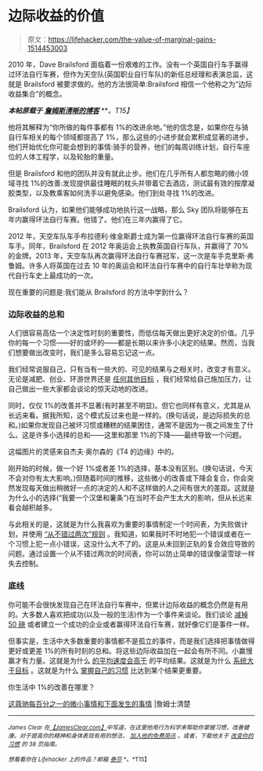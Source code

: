 # 边际收益的价值

> 原文：<https://lifehacker.com/the-value-of-marginal-gains-1514453003>

2010 年，Dave Brailsford 面临着一份艰难的工作。没有一个英国自行车手赢得过环法自行车赛，但作为天空队(英国职业自行车队)的新任总经理和表演总监，这就是 Brailsford 被要求做的。他的方法很简单:Brailsford 相信一个他称之为“边际收益集合”的概念。



***本帖原载于*** [***詹姆斯清晰的博客***](http://jamesclear.com/marginal-gains) ***。*T15】**

他将其解释为“你所做的每件事都有 1%的改进余地。”他的信念是，如果你在与骑自行车相关的每个领域都提高了 1%，那么这些的小进步就会累积成显著的进步。他们开始优化你可能会想到的事情:骑手的营养，他们的每周训练计划，自行车座位的人体工程学，以及轮胎的重量。

但是 Brailsford 和他的团队并没有就此止步。他们在几乎所有人都忽略的微小领域寻找 1%的改善:发现提供最佳睡眠的枕头并带着它去酒店，测试最有效的按摩凝胶类型，以及教乘客如何洗手以避免感染。他们到处寻找 1%的改进。

Brailsford 认为，如果他们能够成功地执行这一战略，那么 Sky 团队将能够在五年内赢得环法自行车赛。他错了。他们在三年内赢得了它。

2012 年，天空车队车手布拉德利·维金斯爵士成为第一位赢得环法自行车赛的英国车手。同年，Brailsford 在 2012 年奥运会上执教英国自行车队，并赢得了 70%的金牌。2013 年，天空车队再次赢得环法自行车赛冠军，这一次是车手克里斯·弗鲁姆。许多人将英国在过去 10 年的奥运会和环法自行车赛中的自行车壮举称为现代自行车史上最成功的一次。

现在重要的问题是:我们能从 Brailsford 的方法中学到什么？

### 边际收益的总和

人们很容易高估一个决定性时刻的重要性，而低估每天做出更好决定的价值。几乎你的每一个习惯——好的或坏的——都是长期以来许多小决定的结果。然而，当我们想要做出改变时，我们是多么容易忘记这一点。

我们经常说服自己，只有当有一些大的、可见的结果与之相关时，改变才有意义。无论是减肥、创业、环游世界还是 [任何其他目标](https://lifehacker.com/focus-your-ambitions-with-the-lifehacker-hierarchy-of-g-5912971) ，我们经常给自己施加压力，让自己做出一些大家都会谈论的惊天动地的改进。

同时，仅仅 1%的改善并不显著(有时甚至不明显)。但它也同样有意义，尤其是从长远来看。据我所知，这个模式反过来也是一样的。(换句话说，是边际损失的总和。)如果你发现自己被坏习惯或糟糕的结果困住，通常不是因为一夜之间发生了什么。这是许多小选择的总和——这里和那里 1%的下降——最终导致一个问题。

这幅图片的灵感来自杰夫·奥尔森的《T4 的边缘》中的。

刚开始的时候，做一个好 1%或者差 1%的选择，基本没有区别。(换句话说，今天不会对你有太大影响。)但随着时间的推移，这些微小的改善或下降会复合，你会突然发现每天做出稍微好一点的决定的人和不这样做的人之间有很大的差距。这就是为什么小的选择(“我要一个汉堡和薯条”)在当时不会产生太大的影响，但从长远来看会越积越多。

与此相关的是，这就是为什么我喜欢为重要的事情制定一个时间表，为失败做计划，并使用 [“从不错过两次”规则](http://jamesclear.com/good-habits) 。我知道，如果我时不时地犯一个错误或者在一个习惯上犯一点小错误，这没什么大不了的。这是从未回到正轨的复合效应导致的问题。通过设置一个从不错过两次的时间表，你可以防止简单的错误像滚雪球一样失去控制。

### 底线

你可能不会很快发现自己在环法自行车赛中，但累计边际收益的概念仍然是有用的。大多数人喜欢把成功(以及一般的生活)作为一个事件来谈论。我们谈论 [减掉 50 磅](https://lifehacker.com/how-i-lost-100-pounds-5930378) 或者建立一个成功的企业或者赢得环法自行车赛，就好像它们是事件一样。

但事实是，生活中大多数重要的事情都不是孤立的事件，而是我们选择把事情做得更好或更差 1%的所有时刻的总和。将这些边际收益加在一起会有所不同。小赢慢赢才有力量。这就是为什么 [的平均速度会高于](http://jamesclear.com/average-speed) 的平均结果。这就是为什么 [系统大于目标](http://jamesclear.com/goals-systems) 。这就是为什么 [掌握自己的习惯](http://jamesclear.com/habits) 比达到某个结果更重要。

你生活中 1%的改善在哪里？

[这蔻驰每百分之一的微小事情和下面发生的事情](http://jamesclear.com/marginal-gains) |詹姆士清楚

* * *

<small>*James Clear 在*</small>[<small>*【JamesClear.com】*</small>](http://jamesclear.com/)<small>*中写道，在这里他用行为科学来帮助你掌握习惯，改善健康。对于提高你的精神和身体表现有用的想法，*</small> [<small>*加入他的免费简讯*</small>](http://jamesclear.com/newsletter) <small>*。或者，下载他关于*</small> [<small>*改变你的习惯*</small>](http://jamesclear.com/habits) <small>*的 38 页指南。*</small>

<small>*想看看你在 Lifehacker 上的作品？邮箱*</small> [<small>*泰莎*</small>](https://mail.google.com/mail/?view=cm&fs=1&tf=1&to=tessa@lifehacker.com) <small>*。*T15】</small>
